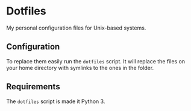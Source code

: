 # Dotfiles
My personal configuration files for Unix-based systems.

## Configuration
To replace them easily run the ```dotfiles``` script. It will replace the files on your home directory with symlinks to the ones in the folder.

## Requirements
The ```dotfiles``` script is made it Python 3.
